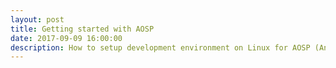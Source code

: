 ```yaml
---
layout: post
title: Getting started with AOSP
date: 2017-09-09 16:00:00
description: How to setup development environment on Linux for AOSP (Android Open Source Project)
---
```






